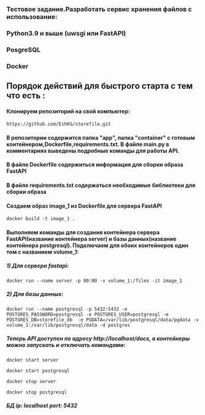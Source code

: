 ### Тестовое задание.Разработать сервис хранения файлов с использование:
### 
### Python3.9 и выше (uwsgi или FastAPI)
### PosgreSQL
### Docker


## Порядок действий для быстрого старта с тем что есть :
#### Клонируем репозиторий на свой компьютер:
 ```https://github.com/EshKG/storefile.git```
#### В репозитории содержится папка "app", папка "container" с готовым контейнером,Dockerfile,requirements.txt. В файле main.py в комментариях выведены подробные команды для работы API. 
#### В файле Dockerfile содержиться информация для сборки образа FastAPI
#### В файле requirements.txt содержаться необходимые библиотеки для сборки образа


#### Создаем образ image_1 из Dockerfile для сервера FastAPI
```docker build -t image_1 .```
 
#### Выполняем команды для создания контейнера сервера FastAPI(название контейнера server) и базы данных(название контейнера postgresql). Подключаем для обоих контейнеров один том с названием volume_1: 
##### 1) Для сервера fastapi:

```docker run --name server -p 80:80 -v volume_1:/files -it image_1``` 


##### 2) Для базы данных:

```docker run --name postgresql -p 5432:5432 -e POSTGRES_PASSWORD=postgresql -e POSTGRES_USER=postgresql -e POSTGRES_DB=storefile_db  -e PGDATA=/var/lib/postgresql/data/pgdata -v volume_1:/var/lib/postgresql/data -d postgres``` 

##### Теперь API доступен по адресу http://localhost/docs, а контейнеры можно запускать и отключать командами:
```docker start server ```

```docker start postgresql```


```docker stop server```

```docker stop postgresql```
##### БД ip: localhost port: 5432
